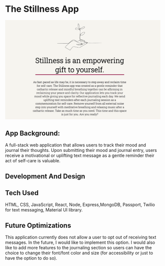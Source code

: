 # The Stillness App

![Stillness](stillness.png)

## App Background: 
A full-stack web application that allows users to track their mood and journal their thoughts. Upon submitting their mood and journal entry, users receive a motivational or uplifting text message as a gentle reminder their act of self-care is valuable.


## Development And Design
## Tech Used
HTML, CSS, JavaScript, React, Node, Express,MongoDB, Passport,  Twilio for text messaging, Material UI library.

## Future Optimizations
This application currently does not allow a user to opt out of receiving text messages. In the future, I would like to implement this option. I would also like to add more features to the journaling section so users can have the choice to change their font/font color and size (for accessibility or just to have the option to do so). 

